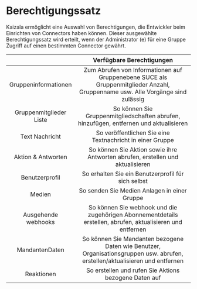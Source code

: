 # <a name="set-of-permissions"></a>Berechtigungssatz

Kaizala ermöglicht eine Auswahl von Berechtigungen, die Entwickler beim Einrichten von Connectors haben können. Dieser ausgewählte Berechtigungssatz wird erteilt, wenn der Administrator (e) für eine Gruppe Zugriff auf einen bestimmten Connector gewährt.

|   | Verfügbare Berechtigungen  |
| :---: | :---: |
| Gruppeninformationen |  Zum Abrufen von Informationen auf Gruppenebene SUCE als Gruppenmitglieder Anzahl, Gruppenname usw. Alle Vorgänge sind zulässig |
| Gruppenmitglieder Liste  | So können Sie Gruppenmitgliedschaften abrufen, hinzufügen, entfernen und aktualisieren  |
| Text Nachricht | So veröffentlichen Sie eine Textnachricht in einer Gruppe |
| Aktion & Antworten   |  So können Sie Aktion sowie ihre Antworten abrufen, erstellen und aktualisieren |
| Benutzerprofil | So erhalten Sie ein Benutzerprofil für sich selbst |
| Medien   | So senden Sie Medien Anlagen in einer Gruppe  |
| Ausgehende webhooks | So können Sie webhook und die zugehörigen Abonnementdetails erstellen, abrufen, aktualisieren und entfernen   |
| MandantenDaten   | So können Sie Mandanten bezogene Daten wie Benutzer, Organisationsgruppen usw. abrufen, erstellen/aktualisieren und entfernen  |
| Reaktionen | So erstellen und rufen Sie Aktions bezogene Daten auf |

